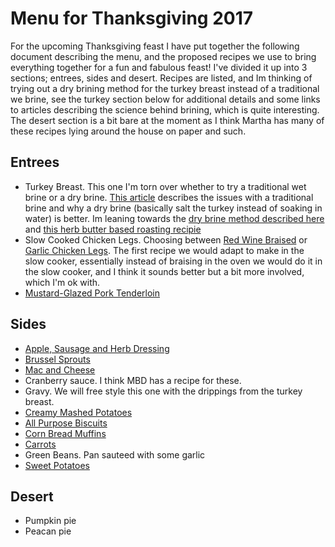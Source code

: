 # Menu for Thanksgiving 2017

For the upcoming Thanksgiving feast I have put together the following document describing the menu, and the proposed recipes we use to bring everything together for a fun and fabulous feast! I've divided it up into 3 sections; entrees, sides and desert. Recipes are listed, and Im thinking of trying out a dry brining method for the turkey breast instead of a traditional we brine, see the turkey section below for additional details and some links to articles describing the science behind brining, which is quite interesting. The desert section is a bit bare at the moment as I think Martha has many of these recipes lying around the house on paper and such. 

## Entrees

* Turkey Breast. This one I'm torn over whether to try a traditional wet brine or a dry brine. [This article](http://www.seriouseats.com/2012/11/the-food-lab-the-truth-about-brining-turkey-thanksgiving.html) describes the issues with a traditional brine and why a dry brine (basically salt the turkey instead of soaking in water) is better. Im leaning towards the [dry brine method described here](http://www.seriouseats.com/2014/11/quick-and-dirty-guide-to-brining-turkey-chicken-thanksgiving.html) and [this herb butter based roasting recipie](http://www.seriouseats.com/recipes/2014/11/herb-butter-rubbed-crisp-skinned-butterflied-spatchcock-roast-turkey-thanksgiving-recipe.html)
* Slow Cooked Chicken Legs. Choosing between [Red Wine Braised](http://www.seriouseats.com/recipes/2013/11/red-wine-braised-turkey-legs.html) or [Garlic Chicken Legs](https://blog.paleohacks.com/slow-cooker-chicken-drumsticks/). The first recipe we would adapt to make in the slow cooker, essentially instead of braising in the oven we would do it in the slow cooker, and I think it sounds better but a bit more involved, which I'm ok with.
* [Mustard-Glazed Pork Tenderloin](https://cooking.nytimes.com/recipes/10080-mustard-glazed-pork-tenderloin?utm_source=sharetools&utm_medium=email&utm_campaign=website)

## Sides

* [Apple, Sausage and Herb Dressing](http://www.foodnetwork.com/recipes/ina-garten/sausage-and-herb-stuffing-recipe-1943434)
* [Brussel Sprouts](https://www.slenderkitchen.com/recipe/crispy-balsamic-brussel-sprouts)
* [Mac and Cheese](https://www.saveur.com/article/Recipes/Artisanal-Macaroni-and-Cheese)
* Cranberry sauce. I think MBD has a recipe for these.
* Gravy. We will free style this one with the drippings from the turkey breast.
* [Creamy Mashed Potatoes](https://www.bonappetit.com/recipe/ultra-creamy-mashed-potatoes)
* [All Purpose Biscuits](https://cooking.nytimes.com/recipes/1013741-all-purpose-biscuits)
* [Corn Bread Muffins](https://cooking.nytimes.com/recipes/1013497-savory-cornbread-muffins-with-jalapenos-and-corn?utm_source=sharetools&utm_medium=email&utm_campaign=website)
* [Carrots](https://www.bonappetit.com/recipe/harissa-and-maple-roasted-carrots)
* Green Beans. Pan sauteed with some garlic
* [Sweet Potatoes](http://allrecipes.com/recipe/21261/yummy-sweet-potato-casserole/)

## Desert

* Pumpkin pie
* Peacan pie
